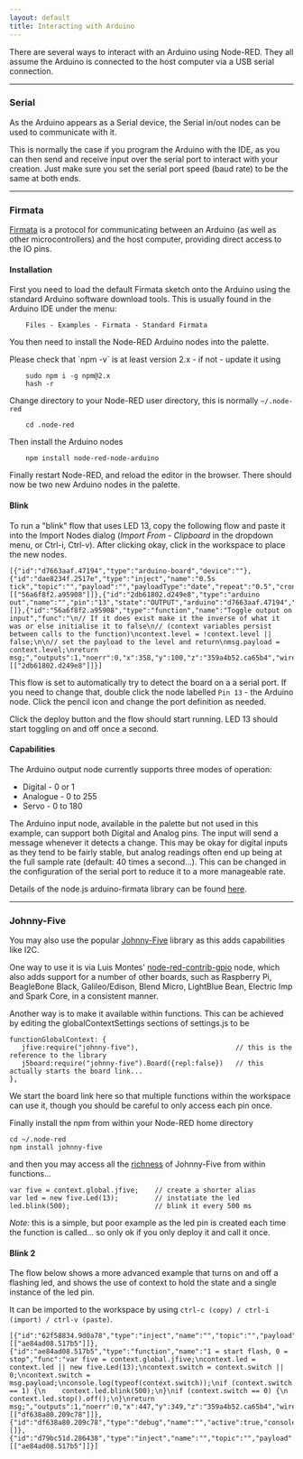 ```yaml
---
layout: default
title: Interacting with Arduino
---
```


There are several ways to interact with an Arduino using Node-RED. They
all assume the Arduino is connected to the host computer via a USB serial
connection.

***

### Serial

As the Arduino appears as a Serial device, the Serial in/out nodes can be used
to communicate with it.

This is normally the case if you program the Arduino with the IDE, as you can
then send and receive input over the serial port to interact with your creation.
Just make sure you set the serial port speed (baud rate) to be the same at both
ends.

***

### Firmata

[Firmata](http://firmata.org/) is a protocol for communicating between an
Arduino (as well as other microcontrollers) and the host computer, providing
direct access to the IO pins.

#### Installation

First you need to load the default Firmata sketch onto the Arduino using the
standard Arduino software download tools. This is usually found in the Arduino
IDE under the menu:

        Files - Examples - Firmata - Standard Firmata

You then need to install the Node-RED Arduino nodes into the palette.

<div class="doc-callout">Please check that `npm -v` is at least version 2.x
- if not - update it using

        sudo npm i -g npm@2.x
        hash -r
</div>

Change directory to your Node-RED user directory, this is normally `~/.node-red`

        cd .node-red

Then install the Arduino nodes

        npm install node-red-node-arduino

Finally restart Node-RED, and reload the editor in the browser.
There should now be two new Arduino nodes in the palette.

#### Blink

To run a "blink" flow that uses LED 13, copy the following flow and paste it
into the Import Nodes dialog (*Import From - Clipboard* in the dropdown menu, or
Ctrl-i, Ctrl-v). After clicking okay, click in the workspace to place the new nodes.

    [{"id":"d7663aaf.47194","type":"arduino-board","device":""},{"id":"dae8234f.2517e","type":"inject","name":"0.5s tick","topic":"","payload":"","payloadType":"date","repeat":"0.5","crontab":"","once":false,"x":150,"y":100,"z":"359a4b52.ca65b4","wires":[["56a6f8f2.a95908"]]},{"id":"2db61802.d249e8","type":"arduino out","name":"","pin":"13","state":"OUTPUT","arduino":"d7663aaf.47194","x":570.5,"y":100,"z":"359a4b52.ca65b4","wires":[]},{"id":"56a6f8f2.a95908","type":"function","name":"Toggle output on input","func":"\n// If it does exist make it the inverse of what it was or else initialise it to false\n// (context variables persist between calls to the function)\ncontext.level = !context.level || false;\n\n// set the payload to the level and return\nmsg.payload = context.level;\nreturn msg;","outputs":1,"noerr":0,"x":358,"y":100,"z":"359a4b52.ca65b4","wires":[["2db61802.d249e8"]]}]

This flow is set to automatically try to detect the board on a a serial port.
If you need to change that, double click
the node labelled `Pin 13` - the Arduino node. Click the pencil icon and change
the port definition as needed.

Click the deploy button and the flow should start running. LED 13 should start
toggling on and off once a second.

#### Capabilities

The Arduino output node currently supports three modes of operation:

 - Digital - 0 or 1
 - Analogue - 0 to 255
 - Servo - 0 to 180

The Arduino input node, available in the palette but not used in this example,
can support both Digital and Analog pins. The input will send a message whenever
it detects a change. This may be okay for digital inputs as they tend to be
fairly stable, but analog readings often end up being at the full sample rate
(default: 40 times a second...). This can be changed in the configuration of the
serial port to reduce it to a more manageable rate.

Details of the node.js arduino-firmata library can be found [here](https://www.npmjs.com/package/arduino-firmata).

***

### Johnny-Five

You may also use the popular [Johnny-Five](https://www.npmjs.com/package/johnny-five)
library as this adds capabilities like I2C.

One way to use it is via Luis Montes'
[node-red-contrib-gpio](https://www.npmjs.com/package/node-red-contrib-gpio)
node, which also adds support for a number of other boards, such as
Raspberry Pi, BeagleBone Black, Galileo/Edison, Blend Micro, LightBlue Bean,
Electric Imp and Spark Core, in a consistent manner.

Another way is to make it available within functions.
This can be achieved by editing the globalContextSettings sections of settings.js to be

    functionGlobalContext: {
       jfive:require("johnny-five"),                        // this is the reference to the library
       j5board:require("johnny-five").Board({repl:false})   // this actually starts the board link...
    },

We start the board link here so that multiple functions within the workspace can
use it, though you should be careful to only access each pin once.

Finally install the npm from within your Node-RED home directory

    cd ~/.node-red
    npm install johnny-five

and then you may access all the [richness](https://github.com/rwaldron/johnny-five/wiki)
of Johnny-Five from within functions...

    var five = context.global.jfive;    // create a shorter alias
    var led = new five.Led(13);         // instatiate the led
    led.blink(500);                     // blink it every 500 ms

*Note:* this is a simple, but poor example as the led pin is created each time the
function is called... so only ok if you only deploy it and call it once.

#### Blink 2

The flow below shows a more advanced example that turns on and off a flashing led,
and shows the use of context to hold the state and a single instance of the led pin.

It can be imported to the workspace by using `ctrl-c (copy) / ctrl-i (import) / ctrl-v (paste)`.

    [{"id":"62f58834.9d0a78","type":"inject","name":"","topic":"","payload":"1","payloadType":"string","repeat":"","crontab":"","once":false,"x":226,"y":326,"z":"359a4b52.ca65b4","wires":[["ae84ad08.517b5"]]},{"id":"ae84ad08.517b5","type":"function","name":"1 = start flash, 0 = stop","func":"var five = context.global.jfive;\ncontext.led = context.led || new five.Led(13);\ncontext.switch = context.switch || 0;\ncontext.switch = msg.payload;\nconsole.log(typeof(context.switch));\nif (context.switch == 1) {\n    context.led.blink(500);\n}\nif (context.switch == 0) {\n    context.led.stop().off();\n}\nreturn msg;","outputs":1,"noerr":0,"x":447,"y":349,"z":"359a4b52.ca65b4","wires":[["df638a80.209c78"]]},{"id":"df638a80.209c78","type":"debug","name":"","active":true,"console":"false","complete":"false","x":645,"y":349,"z":"359a4b52.ca65b4","wires":[]},{"id":"d79bc51d.286438","type":"inject","name":"","topic":"","payload":"0","payloadType":"string","repeat":"","crontab":"","once":false,"x":224.4000244140625,"y":364.60003662109375,"z":"359a4b52.ca65b4","wires":[["ae84ad08.517b5"]]}]

